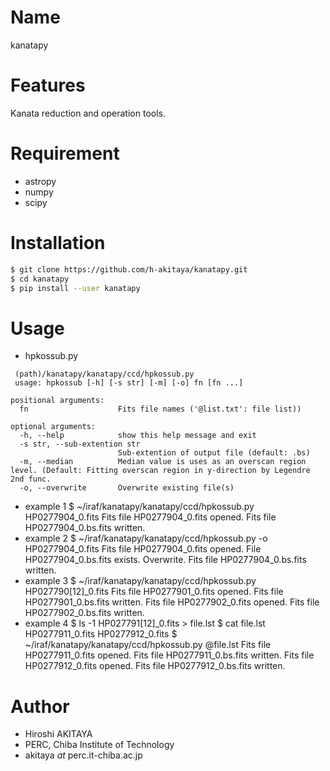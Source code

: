 # Name

kanatapy

# Features

Kanata reduction and operation tools.

# Requirement

* astropy
* numpy
* scipy

# Installation

```bash
$ git clone https://github.com/h-akitaya/kanatapy.git
$ cd kanatapy
$ pip install --user kanatapy
```
# Usage

* hpkossub.py
```
 (path)/kanatapy/kanatapy/ccd/hpkossub.py
 usage: hpkossub [-h] [-s str] [-m] [-o] fn [fn ...]

positional arguments:
  fn                    Fits file names ('@list.txt': file list))

optional arguments:
  -h, --help            show this help message and exit
  -s str, --sub-extention str
                        Sub-extention of output file (default: .bs)
  -m, --median          Median value is uses as an overscan region level. (Default: Fitting overscan region in y-direction by Legendre 2nd func.
  -o, --overwrite       Overwrite existing file(s)
```
   * example 1
    $ ~/iraf/kanatapy/kanatapy/ccd/hpkossub.py HP0277904_0.fits
    Fits file HP0277904_0.fits opened.
    Fits file HP0277904_0.bs.fits written.
   * example 2
    $ ~/iraf/kanatapy/kanatapy/ccd/hpkossub.py -o HP0277904_0.fits
    Fits file HP0277904_0.fits opened.
    File HP0277904_0.bs.fits exists. Overwrite.
    Fits file HP0277904_0.bs.fits written.
   * example 3
    $ ~/iraf/kanatapy/kanatapy/ccd/hpkossub.py HP027790[12]_0.fits
    Fits file HP0277901_0.fits opened.
    Fits file HP0277901_0.bs.fits written.
    Fits file HP0277902_0.fits opened.
    Fits file HP0277902_0.bs.fits written.
   * example 4
    $ ls -1 HP027791[12]_0.fits > file.lst
    $ cat file.lst 
    HP0277911_0.fits
    HP0277912_0.fits
    $ ~/iraf/kanatapy/kanatapy/ccd/hpkossub.py @file.lst
    Fits file HP0277911_0.fits opened.
    Fits file HP0277911_0.bs.fits written.
    Fits file HP0277912_0.fits opened.
    Fits file HP0277912_0.bs.fits written.

# Author

* Hiroshi AKITAYA
* PERC, Chiba Institute of Technology
* akitaya _at_ perc.it-chiba.ac.jp


